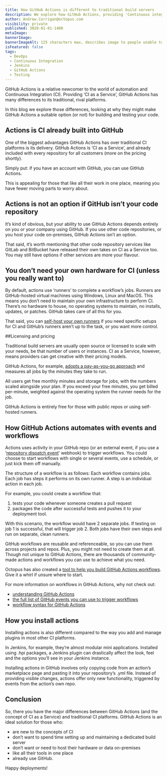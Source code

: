 ```yaml
---
title: How GitHub Actions is different to traditional build servers
description: We explore how GitHub Actions, providing 'Continuous integration as a service', is different to traditional build servers
author: Andrew.Corrigan@octopus.com
visibility: private
published: 3020-01-01-1400
metaImage: 
bannerImage: 
bannerImageAlt: 125 characters max, describes image to people unable to see it.
isFeatured: false
tags:
  - DevOps
  - Continuous Integration
  - Jenkins
  - GitHub Actions
  - Testing
---
```


GitHub Actions is a relative newcomer to the world of automation and Continuous Integration (CI). Providing ‘CI as a Service’, GitHub Actions has many differences to its traditional, rival platforms.

In this blog we explore those differences, looking at why they might make GitHub Actions a suitable option (or not) for building and testing your code.


## Actions is CI already built into GitHub

One of the biggest advantages GitHub Actions has over traditional CI platforms is its delivery. GitHub Actions is ‘CI as a Service’, and already included with every repository for all customers (more on the pricing shortly). 

Simply put: if you have an account with GitHub, you can use GitHub Actions.

This is appealing for those that like all their work in one place, meaning you have fewer moving parts to worry about.

## Actions is not an option if GitHub isn’t your code repository

It’s kind of obvious, but your ability to use GitHub Actions depends entirely on you or your company using GitHub. If you use other code repositories, or you host your code on-premises, GitHub Actions isn’t an option.

That said, it’s worth mentioning that other code repository services like GitLab and BitBucket have released their own takes on CI as a Service too. You may still have options if other services are more your flavour.

## You don’t need your own hardware for CI (unless you really want to)

By default, actions use ‘runners’ to complete a workflow’s jobs. Runners are GitHub-hosted virtual machines using Windows, Linux and MacOS. This means you don’t need to maintain your own infrastructure to perform CI. There’s no hardware to house, no operating systems to maintain, no installs, updates, or patches. GitHub takes care of all this for you.

That said, you can [self-host your own runners](https://docs.github.com/en/actions/hosting-your-own-runners) if you need specific setups for CI and GitHub’s runners aren’t up to the task, or you want more control.

##Licensing and pricing

Traditional build servers are usually open source or licensed to scale with your needs, be that number of users or instances. CI as a Service, however, means providers can get creative with their pricing models.

GitHub Actions, for example, [adopts a pay-as-you-go approach](https://docs.github.com/en/billing/managing-billing-for-github-actions/about-billing-for-github-actions) and measures all jobs by the minutes they take to run.

All users get free monthly minutes and storage for jobs, with the numbers scaled alongside your plan. If you exceed your free minutes, you get billed per-minute, weighted against the operating system the runner needs for the job.

GitHub Actions is entirely free for those with public repos or using self-hosted runners.

## How GitHub Actions automates with events and workflows

Actions uses activity in your GitHub repo (or an external event, if you use a ‘[repository dispatch event](https://rm2wdx0x6j.execute-api.us-west-1.amazonaws.com/Development/index.html)’ webhook) to trigger workflows. You could choose to start workflows with single or several events, use a schedule, or just kick them off manually.

The structure of a workflow is as follows: Each workflow contains jobs. Each job has steps it performs on its own runner. A step is an individual action in each job.

For example, you could create a workflow that:

1. tests your code whenever someone creates a pull request
2. packages the code after successful tests and pushes it to your deployment tool.

With this scenario, the workflow would have 2 separate jobs. If testing on job 1 is successful, that will trigger job 2. Both jobs have their own steps and run on separate, clean runners.

GitHub workflows are reusable and referenceable, so you can use them across projects and repos. Plus, you might not need to create them at all. Though not unique to GitHub Actions, there are thousands of community-made actions and workflows you can use to achieve what you need.

Octopus has also created a [tool to help you build GitHub Actions workflows](https://githubactionworkflows.com/). Give it a whirl if unsure where to start.

For more information on workflows in GitHub Actions, why not check out:

- [understanding GitHub Actions](https://docs.github.com/en/actions/learn-github-actions/understanding-github-actions)
- [the full list of GitHub events you can use to trigger workflows](https://docs.github.com/en/actions/learn-github-actions/events-that-trigger-workflows)
- [workflow syntax for GitHub Actions](https://docs.github.com/en/actions/learn-github-actions/workflow-syntax-for-github-actions)

## How you install actions

Installing actions is also different compared to the way you add and manage plugins in most other CI platforms.

In Jenkins, for example, they’re almost modular mini applications. Installed using .hpi packages, a Jenkins plugin can drastically affect the look, feel and the options you’ll see in your Jenkins instance.

Installing actions in GitHub involves only copying code from an action’s marketplace page and pasting it into your repository’s .yml file. Instead of providing visible changes, actions offer only new functionality, triggered by events from the action’s own repo.

## Conclusion

So, there you have the major differences between GitHub Actions (and the concept of CI as a Service) and traditional CI platforms. GitHub Actions is an ideal solution for those who:

- are new to the concepts of CI
- don’t want to spend time setting up and maintaining a dedicated build server
- don’t want or need to host their hardware or data on-premises
- like all their tools in one place
- already use GitHub.

Happy deployments!
